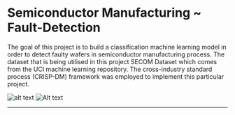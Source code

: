 # Semiconductor Manufacturing ~ Fault-Detection

The goal of this project is to build a classification machine learning model in order to detect faulty wafers in semiconductor manufacturing process. The dataset that is being utilised in this project SECOM Dataset which comes from the UCI machine learning repository. The cross-industry standard process (CRISP-DM) framework was employed to implement this particular project.  


![alt text]([http://url](https://media.licdn.com/dms/image/C4E12AQFtnsyAeMMBMw/article-cover_image-shrink_720_1280/0/1528755542860?e=2147483647&v=beta&t=azleYctzPpIOHm09-t3aGPLkRFHHUmcVqncBrpb7n2M)/to/img.png)
![Alt text]([url](https://media.licdn.com/dms/image/C4E12AQFtnsyAeMMBMw/article-cover_image-shrink_720_1280/0/1528755542860?e=2147483647&v=beta&t=azleYctzPpIOHm09-t3aGPLkRFHHUmcVqncBrpb7n2M) "Title")
<hr/>
